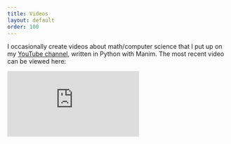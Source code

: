```yaml
---
title: Videos
layout: default
order: 100
---
```


I occasionally create videos about math/computer science that I put up on my [YouTube channel](https://www.youtube.com/channel/UC_IaBSHmisYbiYlv32EeNkQ), written in Python with Manim. The most recent video can be viewed here:

<iframe src="https://www.youtube.com/embed/OZWZpQmGp0g" title="YouTube video player" frameborder="0" allow="accelerometer; autoplay; clipboard-write; encrypted-media; gyroscope; picture-in-picture" allowfullscreen></iframe>
